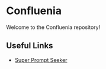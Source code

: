 # Confluenia

Welcome to the Confluenia repository!

## Useful Links

- [Super Prompt Seeker](https://super-prompt-seeker.lovable.app)